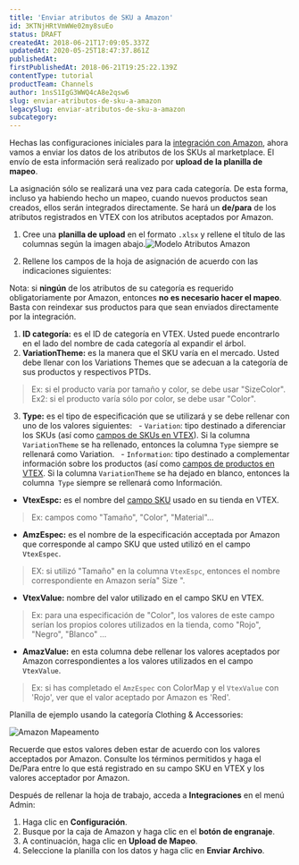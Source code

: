 ```yaml
---
title: 'Enviar atributos de SKU a Amazon'
id: 3KTNjHRtVmWWe02my8suEo
status: DRAFT
createdAt: 2018-06-21T17:09:05.337Z
updatedAt: 2020-05-25T18:47:37.861Z
publishedAt: 
firstPublishedAt: 2018-06-21T19:25:22.139Z
contentType: tutorial
productTeam: Channels
author: 1nsS1IgG3WWQ4cA8e2qsw6
slug: enviar-atributos-de-sku-a-amazon
legacySlug: enviar-atributos-de-sku-a-amazon
subcategory: 
---
```


Hechas las configuraciones iniciales para la [integración con Amazon](/es/tutorial/integrar-con-amazon), ahora vamos a enviar los datos de los atributos de los SKUs al marketplace. El envío de esta información será realizado por __upload de la planilla de mapeo__.

La asignación sólo se realizará una vez para cada categoría. De esta forma, incluso ya habiendo hecho un mapeo, cuando nuevos productos sean creados, ellos serán integrados directamente. Se hará un __de/para__ de los atributos registrados en VTEX con los atributos aceptados por Amazon.

1. Cree una __planilla de upload__ en el formato `.xlsx` y rellene el título de las columnas según la imagen abajo.![Modelo Atributos Amazon](//images.ctfassets.net/alneenqid6w5/1oqAPItLPaMc8gYICU6oWa/7d54955d0c179a2fbcb036e62ede9dc3/Modelo_Atributos_Amazon.png)

2. Rellene los campos de la hoja de asignación de acuerdo con las indicaciones siguientes:

<div class="alert alert-danger">
Nota: si <strong>ningún</strong> de los atributos de su categoría es requerido obligatoriamente por Amazon, entonces <strong>no es necesario hacer el mapeo</strong>. Basta con reindexar sus productos para que sean enviados directamente por la integración.
</div>

1. __ID categoría:__ es el ID de categoría en VTEX. Usted puede encontrarlo en el lado del nombre de cada categoría al expandir el árbol.
2. __VariationTheme:__ es la manera que el SKU varía en el mercado. Usted debe llenar con los Variations Themes que se adecuan a la categoría de sus productos y respectivos PTDs.
> Ex: si el producto varía por tamaño y color, se debe usar "SizeColor".
> Ex2: si el producto varía sólo por color, se debe usar "Color".
3. __Type:__ es el tipo de especificación que se utilizará y se debe rellenar con uno de los valores siguientes:
  - `Variation`: tipo destinado a diferenciar los SKUs (así como [campos de SKUs en VTEX](/es/tutorial/criando-campo-de-sku)). Si la columna `VariationTheme` se ha rellenado, entonces la columna `Type` siempre se rellenará como Variation.
  - `Information`: tipo destinado a complementar información sobre los productos (así como [campos de productos en VTEX](/es/tutorial/criando-um-campo-de-produto). Si la columna `VariationTheme` se ha dejado en blanco, entonces la columna` Type` siempre se rellenará como Información.
- __VtexEspc:__ es el nombre del [campo SKU](/es/tutorial/criando-campo-de-sku) usado en su tienda en VTEX.
> Ex: campos como "Tamaño", "Color", "Material"...
- __AmzEspec:__ es el nombre de la especificación acceptada por Amazon que corresponde al campo SKU que usted utilizó en el campo `VtexEspec`. 
> EX: si utilizó "Tamaño" en la columna `VtexEspc`, entonces el nombre correspondiente en Amazon sería" Size ".
- __VtexValue:__ nombre del valor utilizado en el campo SKU en VTEX.
> Ex: para una especificación de "Color", los valores de este campo serían los propios colores utilizados en la tienda, como "Rojo", "Negro", "Blanco" ...
- __AmazValue:__ en esta columna debe rellenar los valores aceptados por Amazon correspondientes a los valores utilizados en el campo `VtexValue`. 
> Ex: si has completado el `AmzEspec` con ColorMap y el `VtexValue` con 'Rojo', ver que el valor aceptado por Amazon es 'Red'.

Planilla de ejemplo usando la categoría Clothing & Accessories:

![Amazon Mapeamento ](//images.ctfassets.net/alneenqid6w5/5p6RrFb0T6my86cCOmW0c8/a5e93f7732929c9d9ea4cc0dd855b9a1/Amazon_Mapeamento.png)

<div class="alert alert-danger">
Recuerde que estos valores deben estar de acuerdo con los valores acceptados por Amazon. Consulte los términos permitidos y haga el De/Para entre lo que está registrado en su campo SKU en VTEX y los valores acceptador por Amazon.
</div>

Después de rellenar la hoja de trabajo, acceda a __Integraciones__ en el menú Admin:

1. Haga clic en __Configuración__.
2. Busque por la caja de Amazon y haga clic en el __botón de engranaje__.
3. A continuación, haga clic en __Upload de Mapeo__.
4. Seleccione la planilla con los datos y haga clic en __Enviar Archivo__.
